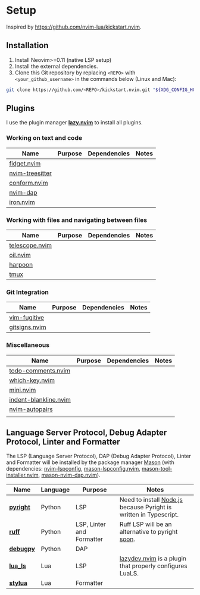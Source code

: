 # Setup

Inspired by <https://github.com/nvim-lua/kickstart.nvim>.

## Installation

1. Install Neovim>=0.11 (native LSP setup)
1. Install the external dependencies.
1. Clone this Git repository by replacing `<REPO>` with `<your_github_username>` in the commands below (Linux and Mac):

```sh
git clone https://github.com/<REPO>/kickstart.nvim.git "${XDG_CONFIG_HOME:-$HOME/.config}"/nvim
```
## Plugins

I use the plugin manager [**lazy.nvim**](https://github.com/folke/lazy.nvim) to install all plugins.

### Working on text and code

| Name | Purpose | Dependencies | Notes |
| ---- | ------- | ------------ | ----- |
| [fidget.nvim](https://github.com/j-hui/fidget.nvim) |  |  |  |
| [nvim-treesitter](https://github.com/nvim-treesitter/nvim-treesitter) |  |  |  |
| [conform.nvim](https://github.com/stevearc/conform.nvim) |  |  |  |
| [nvim-dap](https://github.com/mfussenegger/nvim-dap) |  |  |  |
| [iron.nvim](https://github.com/Vigemus/iron.nvim) |  |  |  |

### Working with files and navigating between files

| Name | Purpose | Dependencies | Notes |
| ---- | ------- | ------------ | ----- |
| [telescope.nvim](https://github.com/nvim-telescope/telescope.nvim) |  |  |  |
| [oil.nvim](https://github.com/stevearc/oil.nvim) |  |  |  |
| [harpoon](https://github.com/ThePrimeagen/harpoon/tree/harpoon2) |  |  |  |
| [tmux](https://github.com/tmux/tmux) |  |  |  |

### Git Integration

| Name | Purpose | Dependencies | Notes |
| ---- | ------- | ------------ | ----- |
| [vim-fugitive](https://github.com/tpope/vim-fugitive) |  |  |  |
| [gitsigns.nvim](https://github.com/lewis6991/gitsigns.nvim) |  |  |  |

### Miscellaneous

| Name | Purpose | Dependencies | Notes |
| ---- | ------- | ------------ | ----- |
| [todo-comments.nvim](https://github.com/folke/todo-comments.nvim) |  |  |  |
| [which-key.nvim](https://github.com/folke/which-key.nvim) |  |  |  |
| [mini.nvim](https://github.com/echasnovski/mini.nvim) |  |  |  |
| [indent-blankline.nvim](https://github.com/lukas-reineke/indent-blankline.nvim) |  |  |  |
| [nvim-autopairs](https://github.com/windwp/nvim-autopairs) |  |  |  |
| []() |  |  |  |

## Language Server Protocol, Debug Adapter Protocol, Linter and Formatter

The LSP (Language Server Protocol), DAP (Debug Adapter Protocol), Linter and Formatter will be installed by the package manager [Mason](https://github.com/williamboman/mason.nvim) (with dependencies: [nvim-lspconfig](https://github.com/neovim/nvim-lspconfig), [mason-lspconfig.nvim](https://github.com/williamboman/mason-lspconfig.nvim), [mason-tool-installer.nvim](https://github.com/WhoIsSethDaniel/mason-tool-installer.nvim), [mason-nvim-dap.nvim](https://github.com/jay-babu/mason-nvim-dap.nvim)).


| Name | Language | Purpose | Notes |
| -----|----------|---------| ----- |
| [**pyright**](https://github.com/Microsoft/pyright) | Python | LSP | Need to install [Node.js](https://github.com/nodesource/distributions?tab=readme-ov-file#debian-and-ubuntu-based-distributions) because Pyright is written in Typescript. |
| [**ruff**](https://github.com/astral-sh/ruff) | Python | LSP, Linter and Formatter | Ruff LSP will be an alternative to pyright [soon](https://github.com/astral-sh/ruff/discussions/16455). |
| [**debugpy**](https://github.com/microsoft/debugpy) | Python | DAP | |
| [**lua_ls**](https://github.com/LuaLS/lua-language-server) | Lua | LSP | [lazydev.nvim](https://github.com/folke/lazydev.nvim) is a plugin that properly configures LuaLS. |
| [**stylua**](https://github.com/JohnnyMorganz/StyLua) | Lua | Formatter | |

